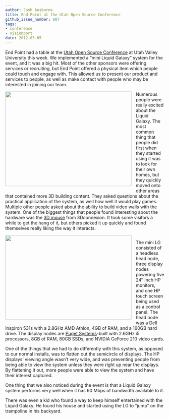 ```yaml
---
author: Josh Ausborne
title: End Point at the Utah Open Source Conference
github_issue_number: 607
tags:
- conference
- visionport
date: 2012-05-05
---
```


End Point had a table at the [Utah Open Source Conference](https://web.archive.org/web/20120525040559/http://conference.utos.org/) at Utah Valley University this week. We implemented a “mini Liquid Galaxy” system for the event, and it was a big hit. Most of the other sponsors were offering services or recruiting, but End Point offered a physical item which people could touch and engage with. This allowed us to present our product and services to people, as well as make contact with people who may be interested in joining our team.

<div class="separator" style="clear: both; text-align: center;"><a href="/blog/2012/05/end-point-at-utah-open-source/image-0-big.jpeg" imageanchor="1" style="clear:left; float:left;margin-right:1em; margin-bottom:1em"><img border="0" height="300" src="/blog/2012/05/end-point-at-utah-open-source/image-0.jpeg" width="400"/></a></div>

Numerous people were really excited about the Liquid Galaxy. The most common thing that people did first when they started using it was to look for their own homes, but they quickly moved onto other areas that contained more 3D building content. They asked questions about the practical application of the system, as well how well it would play games. Multiple other people asked about the ability to build video walls with the system. One of the biggest things that people found interesting about the hardware was the [3D mouse](https://www.3dconnexion.com/products/spacenavigator.html) from 3Dconnexion. It took some visitors a while to get the hang of it, but others picked it up quickly and found themselves really liking the way it interacts.

<div class="separator" style="clear: both; text-align: center;"><a href="/blog/2012/05/end-point-at-utah-open-source/image-1-big.jpeg" imageanchor="1" style="clear:left; float:left;margin-right:1em; margin-bottom:1em"><img border="0" height="267" src="/blog/2012/05/end-point-at-utah-open-source/image-1.jpeg" width="400"/></a></div>

The mini LG consisted of a headless head node, three display nodes powering five 24″ inch HP monitors, and one HP touch screen being used as a control panel. The head node was a Dell Inspiron 531s with a 2.8GHz AMD Athlon, 4GB of RAM, and a 160GB hard drive. The display nodes are [Puget Systems](https://www.pugetsystems.com/)-built with 2.6GHz i5 processors, 8GB of RAM, 80GB SSDs, and NVIDIA GeForce 210 video cards.

One of the things that we had to do differently with this system, as opposed to our normal installs, was to flatten out the semicircle of displays. The HP displays’ viewing angle wasn’t very wide, and was preventing people from being able to view the system unless they were right up near the displays. By flattening it out, more people were able to view the system and have their interest captured.

One thing that we also noticed during the event is that a Liquid Galaxy system performs very well when it has 60 Mbps of bandwidth available to it.

There was even a kid who found a way to keep himself entertained with the Liquid Galaxy. He found his house and started using the LG to “jump” on the trampoline in his backyard.
